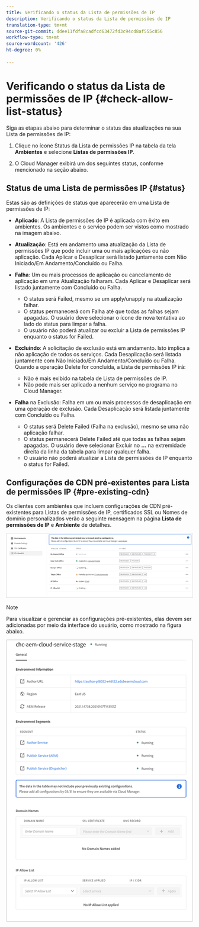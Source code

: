 ```yaml
---
title: Verificando o status da Lista de permissões de IP
description: Verificando o status da Lista de permissões de IP
translation-type: tm+mt
source-git-commit: ddee11fdfa8cadfcd63472fd3c94cd8af555c856
workflow-type: tm+mt
source-wordcount: '426'
ht-degree: 0%

---
```



# Verificando o status da Lista de permissões de IP {#check-allow-list-status}

Siga as etapas abaixo para determinar o status das atualizações na sua Lista de permissões de IP:

1. Clique no ícone Status da Lista de permissões IP na tabela da tela **Ambientes** e selecione **Listas de permissões IP**.

1. O Cloud Manager exibirá um dos seguintes status, conforme mencionado na seção abaixo.

## Status de uma Lista de permissões IP {#status}

Estas são as definições de status que aparecerão em uma Lista de permissões de IP:

* **Aplicado**: A Lista de permissões de IP é aplicada com êxito em ambientes.  Os ambientes e o serviço podem ser vistos como mostrado na imagem abaixo.

* **Atualização**: Está em andamento uma atualização da Lista de permissões IP que pode incluir uma ou mais aplicações ou não aplicação. Cada Aplicar e Desaplicar será listado juntamente com Não Iniciado/Em Andamento/Concluído ou Falha.

* **Falha**: Um ou mais processos de aplicação ou cancelamento de aplicação em uma Atualização falharam. Cada Aplicar e Desaplicar será listado juntamente com Concluído ou Falha.
   * O status será Failed, mesmo se um apply/unapply na atualização falhar.
   * O status permanecerá com Falha até que todas as falhas sejam apagadas. O usuário deve selecionar o ícone de nova tentativa ao lado do status para limpar a falha.
   * O usuário não poderá atualizar ou excluir a Lista de permissões IP enquanto o status for Failed.

* **Excluindo**: A solicitação de exclusão está em andamento. Isto implica a não aplicação de todos os serviços. Cada Desaplicação será listada juntamente com Não Iniciado/Em Andamento/Concluído ou Falha.
Quando a operação Delete for concluída, a Lista de permissões IP irá:
   * Não é mais exibido na tabela de Lista de permissões de IP.
   * Não pode mais ser aplicado a nenhum serviço no programa no Cloud Manager.

* **Falha** na Exclusão: Falha em um ou mais processos de desaplicação em uma operação de exclusão. Cada Desaplicação será listada juntamente com Concluído ou Falha.

   * O status será Delete Failed (Falha na exclusão), mesmo se uma não aplicação falhar.
   * O status permanecerá Delete Failed até que todas as falhas sejam apagadas. O usuário deve selecionar Excluir no **...** na extremidade direita da linha da tabela para limpar qualquer falha.
   * O usuário não poderá atualizar a Lista de permissões de IP enquanto o status for Failed.

## Configurações de CDN pré-existentes para Lista de permissões IP  {#pre-existing-cdn}

Os clientes com ambientes que incluem configurações de CDN pré-existentes para Listas de permissões de IP, certificados SSL ou Nomes de domínio personalizados verão a seguinte mensagem na página **Lista de permissões de IP** e **Ambiente** de detalhes.

![](/help/implementing/cloud-manager/assets/ip-allow-list-1.png)

>[!NOTE]
>Para visualizar e gerenciar as configurações pré-existentes, elas devem ser adicionadas por meio da interface do usuário, como mostrado na figura abaixo.

![](/help/implementing/cloud-manager/assets/ip-allow-list-2.png)

